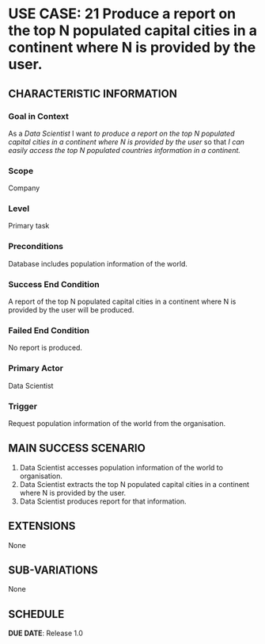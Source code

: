 # USE CASE: 21 Produce a report on the top N populated capital cities in a continent where N is provided by the user.
## CHARACTERISTIC INFORMATION

### Goal in Context

As a *Data Scientist* I want *to produce a report on the top N populated capital cities in a continent where N is provided by the user* so that *I can easily access the top N populated countries information in a continent.*

### Scope

Company

### Level

Primary task

### Preconditions

Database includes population information of the world.

### Success End Condition

A report of the top N populated capital cities in a continent where N is provided by the user will be produced.

### Failed End Condition

No report is produced.

### Primary Actor

Data Scientist

### Trigger

Request population information of the world from the organisation.

## MAIN SUCCESS SCENARIO

1. Data Scientist accesses population information of the world to organisation.
2. Data Scientist extracts the top N populated capital cities in a continent where N is provided by the user.
3. Data Scientist produces report for that information.

## EXTENSIONS

None

## SUB-VARIATIONS

None

## SCHEDULE

**DUE DATE**: Release 1.0
